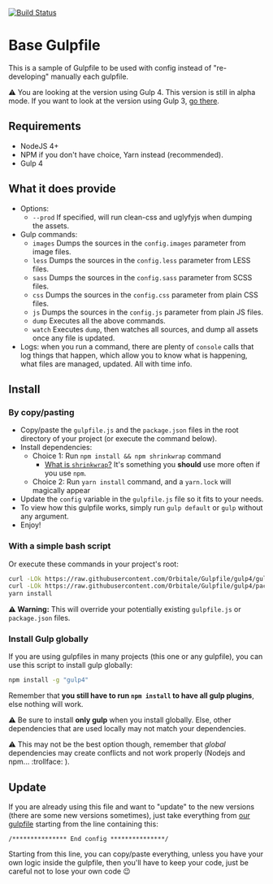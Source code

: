 [![Build Status](https://travis-ci.org/Orbitale/Gulpfile.svg?branch=gulp4)](https://travis-ci.org/Orbitale/Gulpfile)

# Base Gulpfile

This is a sample of Gulpfile to be used with config instead of "re-developing" manually each gulpfile.

⚠️ You are looking at the version using Gulp 4. This version is still in alpha mode.
If you want to look at the version using Gulp 3, [go there](https://github.com/Orbitale/Gulpfile/tree/master).

## Requirements

* NodeJS 4+
* NPM if you don't have choice, Yarn instead (recommended).
* Gulp 4

## What it does provide

* Options:
  * `--prod`       If specified, will run clean-css and uglyfyjs when dumping the assets.
* Gulp commands:
  * `images`       Dumps the sources in the `config.images` parameter from image files.
  * `less`         Dumps the sources in the `config.less` parameter from LESS files.
  * `sass`         Dumps the sources in the `config.sass` parameter from SCSS files.
  * `css`          Dumps the sources in the `config.css` parameter from plain CSS files.
  * `js`           Dumps the sources in the `config.js` parameter from plain JS files.
  * `dump`         Executes all the above commands.
  * `watch`        Executes `dump`, then watches all sources, and dump all assets once any file
  is updated.
* Logs: when you run a command, there are plenty of `console` calls that log things that happen,
 which allow you to know what is happening, what files are managed, updated. All with time info.

## Install

### By copy/pasting

* Copy/paste the `gulpfile.js` and the `package.json` files in the root directory of your project
(or execute the command below).
* Install dependencies:
    * Choice 1: Run `npm install && npm shrinkwrap` command
       * [What is `shrinkwrap`?](https://docs.npmjs.com/cli/shrinkwrap)
        It's something you **should** use more often if you use `npm`.
    * Choice 2: Run `yarn install` command, and a `yarn.lock` will magically appear
* Update the `config` variable in the `gulpfile.js` file so it fits to your needs.
* To view how this gulpfile works, simply run `gulp default` or `gulp` without any argument.
* Enjoy!

### With a simple bash script

Or execute these commands in your project's root:

```bash
curl -LOk https://raw.githubusercontent.com/Orbitale/Gulpfile/gulp4/gulpfile.js -o gulpfile.js
curl -LOk https://raw.githubusercontent.com/Orbitale/Gulpfile/gulp4/package.json -o package.json
yarn install
```

**:warning: Warning:** This will override your potentially existing `gulpfile.js` or `package.json`
files.

### Install Gulp globally

If you are using gulpfiles in many projects (this one or any gulpfile), you can use this script to
install gulp globally:

```bash
npm install -g "gulp4"
```

Remember that **you still have to run `npm install` to have all gulp plugins**, else nothing will work.

:warning: Be sure to install **only gulp** when you install globally. Else, other dependencies that
are used locally may not match your dependencies.

:warning: This may not be the best option though, remember that _global_ dependencies may create
conflicts and not work properly (Nodejs and npm... :trollface: ).

## Update

If you are already using this file and want to "update" to the new versions (there are some new
versions sometimes), just take everything from [our gulpfile](gulpfile.js) starting from the line
containing this:

`/*************** End config ***************/`

Starting from this line, you can copy/paste everything, unless you have your own logic inside the
gulpfile, then you'll have to keep your code, just be careful not to lose your own code :wink:
